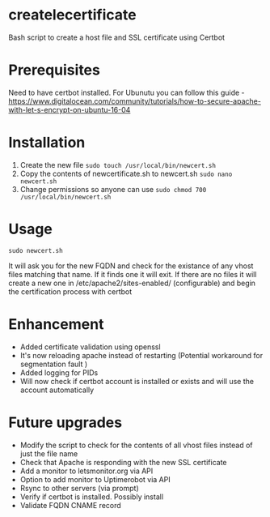 # createlecertificate
Bash script to create a host file and SSL certificate using Certbot

# Prerequisites
Need to have certbot installed. For Ubunutu you can follow this guide - https://www.digitalocean.com/community/tutorials/how-to-secure-apache-with-let-s-encrypt-on-ubuntu-16-04

# Installation
1. Create the new file `sudo touch /usr/local/bin/newcert.sh`
2. Copy the contents of newcertificate.sh to newcert.sh `sudo nano newcert.sh` 
3. Change permissions so anyone can use `sudo chmod 700 /usr/local/bin/newcert.sh`

# Usage
`sudo newcert.sh`

It will ask you for the new FQDN and check for the existance of any vhost files matching that name. If it finds one it will exit.
If there are no files it will create a new one in /etc/apache2/sites-enabled/ (configurable) and begin the certification process with certbot

# Enhancement
- Added certificate validation using openssl
- It's now reloading apache instead of restarting (Potential workaround for segmentation fault )
- Added logging for PIDs
- Will now check if certbot account is installed or exists and will use the account automatically 

# Future upgrades 
- Modify the script to check for the contents of all vhost files instead of just the file name
- Check that Apache is responding with the new SSL certificate
- Add a monitor to letsmonitor.org via API
- Option to add monitor to Uptimerobot via API
- Rsync to other servers (via prompt)
- Verify if certbot is installed. Possibly install
- Validate FQDN CNAME record


